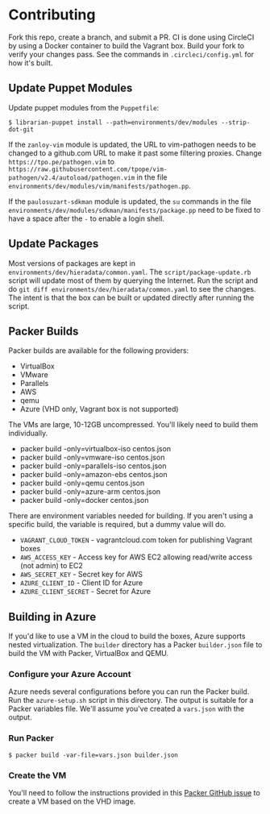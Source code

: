 # Contributing

Fork this repo, create a branch, and submit a PR. CI is done using CircleCI by using a Docker container to build the Vagrant box. Build your fork to verify your changes pass. See the commands in `.circleci/config.yml` for how it's built.

## Update Puppet Modules

Update puppet modules from the `Puppetfile`:
```shell
$ librarian-puppet install --path=environments/dev/modules --strip-dot-git
```

If the `zanloy-vim` module is updated, the URL to vim-pathogen needs to be changed to a github.com URL to make it past some filtering proxies. Change `https://tpo.pe/pathogen.vim` to `https://raw.githubusercontent.com/tpope/vim-pathogen/v2.4/autoload/pathogen.vim` in the file `environments/dev/modules/vim/manifests/pathogen.pp`.

If the `paulosuzart-sdkman` module is updated, the `su` commands in the file `environments/dev/modules/sdkman/manifests/package.pp` need to be fixed to have a space after the ` - ` to enable a login shell.

## Update Packages

Most versions of packages are kept in `environments/dev/hieradata/common.yaml`. The `script/package-update.rb` script will update most of them by querying the Internet. Run the script and do `git diff environments/dev/hieradata/common.yaml` to see the changes. The intent is that the box can be built or updated directly after running the script.

## Packer Builds

Packer builds are available for the following providers:

* VirtualBox
* VMware
* Parallels
* AWS
* qemu
* Azure (VHD only, Vagrant box is not supported)

The VMs are large, 10-12GB uncompressed. You'll likely need to build them individually.

* packer build -only=virtualbox-iso centos.json
* packer build -only=vmware-iso     centos.json
* packer build -only=parallels-iso  centos.json
* packer build -only=amazon-ebs     centos.json
* packer build -only=qemu           centos.json
* packer build -only=azure-arm      centos.json
* packer build -only=docker         centos.json

There are environment variables needed for building. If you aren't using a specific build, the variable is required, but a dummy value will do.

* `VAGRANT_CLOUD_TOKEN` - vagrantcloud.com token for publishing Vagrant boxes
* `AWS_ACCESS_KEY` - Access key for AWS EC2 allowing read/write access (not admin) to EC2
* `AWS_SECRET_KEY` - Secret key for AWS
* `AZURE_CLIENT_ID` - Client ID for Azure
* `AZURE_CLIENT_SECRET` - Secret for Azure

## Building in Azure

If you'd like to use a VM in the cloud to build the boxes, Azure supports nested virtualization. The `builder` directory has a Packer `builder.json` file to build the VM with Packer, VirtualBox and QEMU.

### Configure your Azure Account

Azure needs several configurations before you can run the Packer build. Run the `azure-setup.sh` script in this directory. The output is suitable for a Packer variables file. We'll assume you've created a `vars.json` with the output.

### Run Packer

```shell
$ packer build -var-file=vars.json builder.json
```

### Create the VM

You'll need to follow the instructions provided in this [Packer GitHub issue](https://github.com/Azure/packer-azure/issues/201) to create a VM based on the VHD image.
